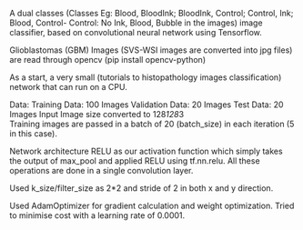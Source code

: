 A dual classes (Classes Eg: Blood, BloodInk; BloodInk, Control; Control, Ink; Blood, Control- Control: No Ink, Blood, Bubble in the images) image classifier, based on convolutional neural network using Tensorflow.

Glioblastomas (GBM) Images (SVS-WSI images are converted into jpg files) are read through opencv
(pip install opencv-python)

As a start, a very small (tutorials to histopathology images classification) network that can run on a CPU. 

Data:
Training Data: 100 Images
Validation Data: 20 Images
Test Data: 20 Images
Input Image size converted to 128*128*3  
Training images are passed in a batch of 20 (batch_size) in each iteration (5 in this case).

Network architecture
RELU as our activation function which simply takes the output of max_pool and applied RELU using tf.nn.relu. All these operations are done in a single convolution layer.

Used k_size/filter_size as 2*2 and stride of 2 in both x and y direction.

Used AdamOptimizer for gradient calculation and weight optimization. Tried to  minimise cost with a learning rate of 0.0001.
